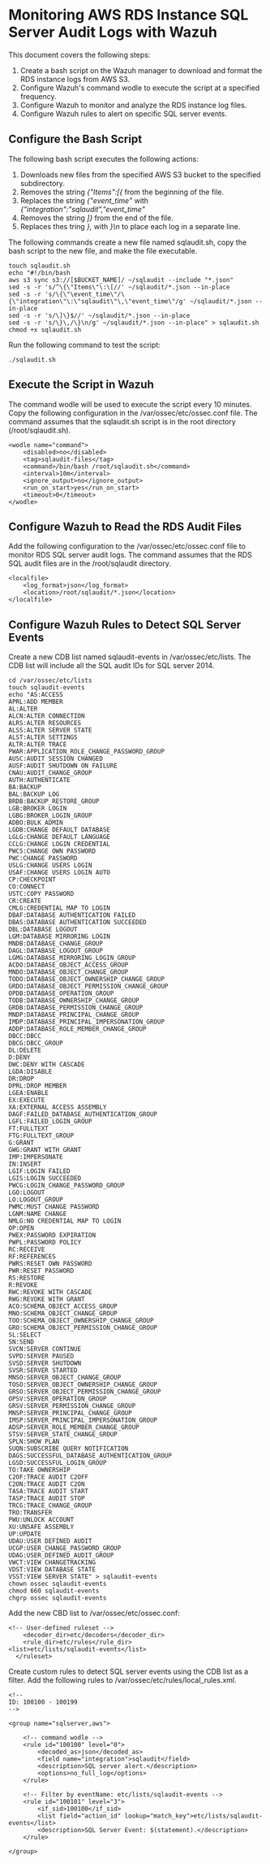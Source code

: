 # Monitoring AWS RDS Instance SQL Server Audit Logs with Wazuh

This document covers the following steps:

1. Create a bash script on the Wazuh manager to download and format the RDS instance logs from AWS S3. 
2. Configure Wazuh's command wodle to execute the script at a specified frequency.
3. Configure Wazuh to monitor and analyze the RDS instance log files. 
4. Configure Wazuh rules to alert on specific SQL server events.

## Configure the Bash Script

The following bash script executes the following actions:

1. Downloads new files from the specified AWS S3 bucket to the specified subdirectory. 
2. Removes the string *{"Items":[{* from the beginning of the file.
3. Replaces the string *{"event_time"* with *{"integration":"sqlaudit","event_time"*
4. Removes the string *]}* from the end of the file.
5. Replaces thes tring *},* with *}\n* to place each log in a separate line.

The following commands create a new file named sqlaudit.sh, copy the bash script to the new file, and make the file executable. 
```
touch sqlaudit.sh
echo "#!/bin/bash
aws s3 sync s3://[$BUCKET_NAME]/ ~/sqlaudit --include "*.json"
sed -s -r 's/^\{\"Items\"\:\[//' ~/sqlaudit/*.json --in-place
sed -s -r 's/\{\"\event_time\"/\{\"integration\"\:\"sqlaudit\"\,\"event_time\"/g' ~/sqlaudit/*.json --in-place
sed -s -r 's/\]\}$//' ~/sqlaudit/*.json --in-place
sed -s -r 's/\}\,/\}\n/g' ~/sqlaudit/*.json --in-place" > sqlaudit.sh
chmod +x sqlaudit.sh
```
Run the following command to test the script:
```
./sqlaudit.sh
```

## Execute the Script in Wazuh

The command wodle will be used to execute the script every 10 minutes. Copy the following configuration in the /var/ossec/etc/ossec.conf file. The command assumes that the sqlaudit.sh script is in the root directory (/root/sqlaudit.sh). 
```
<wodle name="command">
    <disabled>no</disabled>
    <tag>sqlaudit-files</tag>
    <command>/bin/bash /root/sqlaudit.sh</command>
    <interval>10m</interval>
    <ignore_output>no</ignore_output>
    <run_on_start>yes</run_on_start>
    <timeout>0</timeout>
</wodle>
```

## Configure Wazuh to Read the RDS Audit Files

Add the following configuration to the /var/ossec/etc/ossec.conf file to monitor RDS SQL server audit logs. The command assumes that the RDS SQL audit files are in the /root/sqlaudit directory. 

```
<localfile>
    <log_format>json</log_format>
    <location>/root/sqlaudit/*.json</location>
</localfile>
```

## Configure Wazuh Rules to Detect SQL Server Events

Create a new CDB list named sqlaudit-events in /var/ossec/etc/lists. The CDB list will include all the SQL audit IDs for SQL server 2014.

```
cd /var/ossec/etc/lists
touch sqlaudit-events
echo "AS:ACCESS
APRL:ADD MEMBER
AL:ALTER
ALCN:ALTER CONNECTION
ALRS:ALTER RESOURCES
ALSS:ALTER SERVER STATE
ALST:ALTER SETTINGS
ALTR:ALTER TRACE
PWAR:APPLICATION_ROLE_CHANGE_PASSWORD_GROUP
AUSC:AUDIT SESSION CHANGED
AUSF:AUDIT SHUTDOWN ON FAILURE
CNAU:AUDIT_CHANGE_GROUP
AUTH:AUTHENTICATE
BA:BACKUP
BAL:BACKUP LOG
BRDB:BACKUP_RESTORE_GROUP
LGB:BROKER LOGIN
LGBG:BROKER_LOGIN_GROUP
ADBO:BULK ADMIN
LGDB:CHANGE DEFAULT DATABASE
LGLG:CHANGE DEFAULT LANGUAGE
CCLG:CHANGE LOGIN CREDENTIAL
PWCS:CHANGE OWN PASSWORD
PWC:CHANGE PASSWORD
USLG:CHANGE USERS LOGIN
USAF:CHANGE USERS LOGIN AUTO
CP:CHECKPOINT
CO:CONNECT
USTC:COPY PASSWORD
CR:CREATE
CMLG:CREDENTIAL MAP TO LOGIN
DBAF:DATABASE AUTHENTICATION FAILED
DBAS:DATABASE AUTHENTICATION SUCCEEDED
DBL:DATABASE LOGOUT
LGM:DATABASE MIRRORING LOGIN
MNDB:DATABASE_CHANGE_GROUP
DAGL:DATABASE_LOGOUT_GROUP
LGMG:DATABASE_MIRRORING_LOGIN_GROUP
ACDO:DATABASE_OBJECT_ACCESS_GROUP
MNDO:DATABASE_OBJECT_CHANGE_GROUP
TODO:DATABASE_OBJECT_OWNERSHIP_CHANGE_GROUP
GRDO:DATABASE_OBJECT_PERMISSION_CHANGE_GROUP
OPDB:DATABASE_OPERATION_GROUP
TODB:DATABASE_OWNERSHIP_CHANGE_GROUP
GRDB:DATABASE_PERMISSION_CHANGE_GROUP
MNDP:DATABASE_PRINCIPAL_CHANGE_GROUP
IMDP:DATABASE_PRINCIPAL_IMPERSONATION_GROUP
ADDP:DATABASE_ROLE_MEMBER_CHANGE_GROUP
DBCC:DBCC
DBCG:DBCC_GROUP
DL:DELETE
D:DENY
DWC:DENY WITH CASCADE
LGDA:DISABLE
DR:DROP
DPRL:DROP MEMBER
LGEA:ENABLE
EX:EXECUTE
XA:EXTERNAL ACCESS ASSEMBLY
DAGF:FAILED_DATABASE_AUTHENTICATION_GROUP
LGFL:FAILED_LOGIN_GROUP
FT:FULLTEXT
FTG:FULLTEXT_GROUP
G:GRANT
GWG:GRANT WITH GRANT
IMP:IMPERSONATE
IN:INSERT
LGIF:LOGIN FAILED
LGIS:LOGIN SUCCEEDED
PWCG:LOGIN_CHANGE_PASSWORD_GROUP
LGO:LOGOUT
LO:LOGOUT_GROUP
PWMC:MUST CHANGE PASSWORD
LGNM:NAME CHANGE
NMLG:NO CREDENTIAL MAP TO LOGIN
OP:OPEN
PWEX:PASSWORD EXPIRATION
PWPL:PASSWORD POLICY
RC:RECEIVE
RF:REFERENCES
PWRS:RESET OWN PASSWORD
PWR:RESET PASSWORD
RS:RESTORE
R:REVOKE
RWC:REVOKE WITH CASCADE
RWG:REVOKE WITH GRANT
ACO:SCHEMA_OBJECT_ACCESS_GROUP
MNO:SCHEMA_OBJECT_CHANGE_GROUP
TOO:SCHEMA_OBJECT_OWNERSHIP_CHANGE_GROUP
GRO:SCHEMA_OBJECT_PERMISSION_CHANGE_GROUP
SL:SELECT
SN:SEND
SVCN:SERVER CONTINUE
SVPD:SERVER PAUSED
SVSD:SERVER SHUTDOWN
SVSR:SERVER STARTED
MNSO:SERVER_OBJECT_CHANGE_GROUP
TOSO:SERVER_OBJECT_OWNERSHIP_CHANGE_GROUP
GRSO:SERVER_OBJECT_PERMISSION_CHANGE_GROUP
OPSV:SERVER_OPERATION_GROUP
GRSV:SERVER_PERMISSION_CHANGE_GROUP
MNSP:SERVER_PRINCIPAL_CHANGE_GROUP
IMSP:SERVER_PRINCIPAL_IMPERSONATION_GROUP
ADSP:SERVER_ROLE_MEMBER_CHANGE_GROUP
STSV:SERVER_STATE_CHANGE_GROUP
SPLN:SHOW PLAN
SUQN:SUBSCRIBE QUERY NOTIFICATION
DAGS:SUCCESSFUL_DATABASE_AUTHENTICATION_GROUP
LGSD:SUCCESSFUL_LOGIN_GROUP
TO:TAKE OWNERSHIP
C2OF:TRACE AUDIT C2OFF
C2ON:TRACE AUDIT C2ON
TASA:TRACE AUDIT START
TASP:TRACE AUDIT STOP
TRCG:TRACE_CHANGE_GROUP
TRO:TRANSFER
PWU:UNLOCK ACCOUNT
XU:UNSAFE ASSEMBLY
UP:UPDATE
UDAU:USER DEFINED AUDIT
UCGP:USER_CHANGE_PASSWORD_GROUP
UDAG:USER_DEFINED_AUDIT_GROUP
VWCT:VIEW CHANGETRACKING
VDST:VIEW DATABASE STATE
VSST:VIEW SERVER STATE" > sqlaudit-events
chown ossec sqlaudit-events 
chmod 660 sqlaudit-events 
chgrp ossec sqlaudit-events 
```
Add the new CBD list to /var/ossec/etc/ossec.conf:

```
<!-- User-defined ruleset -->
    <decoder_dir>etc/decoders</decoder_dir>
    <rule_dir>etc/rules</rule_dir>
<list>etc/lists/sqlaudit-events</list>
  </ruleset>
```

Create custom rules to detect SQL server events using the CDB list as a filter. Add the following rules to /var/ossec/etc/rules/local_rules.xml.
```
<!--
ID: 100100 - 100199
-->

<group name="sqlserver,aws">
    
    <!-- command wodle -->
    <rule id="100100" level="0">
        <decoded_as>json</decoded_as>
        <field name="integration">sqlaudit</field>
        <description>SQL server alert.</description>
        <options>no_full_log</options>
    </rule>
    
    <!-- Filter by eventName: etc/lists/sqlaudit-events -->
    <rule id="100101" level="3">
        <if_sid>100100</if_sid>
        <list field="action_id" lookup="match_key">etc/lists/sqlaudit-events</list>
        <description>SQL Server Event: $(statement).</description>
    </rule>
    
</group>
```
